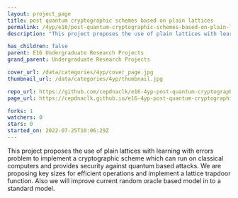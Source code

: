 ```yaml
---
layout: project_page
title: post quantum cryptographic schemes based on plain lattices
permalink: /4yp/e16/post-quantum-cryptographic-schemes-based-on-plain-lattices/
description: "This project proposes the use of plain lattices with learning with errors problem to implement a cryptographic scheme which can run on classical computers and provides security against quantum based attacks. We are proposing key sizes for efficient operations and implement a lattice trapdoor function. Also we will improve current random oracle based model in to a standard model. "

has_children: false
parent: E16 Undergraduate Research Projects
grand_parent: Undergraduate Research Projects

cover_url: /data/categories/4yp/cover_page.jpg
thumbnail_url: /data/categories/4yp/thumbnail.jpg

repo_url: https://github.com/cepdnaclk/e16-4yp-post-quantum-cryptographic-schemes-based-on-plain-lattices
page_url: https://cepdnaclk.github.io/e16-4yp-post-quantum-cryptographic-schemes-based-on-plain-lattices

forks: 1
watchers: 0
stars: 0
started_on: 2022-07-25T10:06:29Z
---
```

This project proposes the use of plain lattices with learning with errors problem to implement a cryptographic scheme which can run on classical computers and provides security against quantum based attacks. We are proposing key sizes for efficient operations and implement a lattice trapdoor function. Also we will improve current random oracle based model in to a standard model. 

